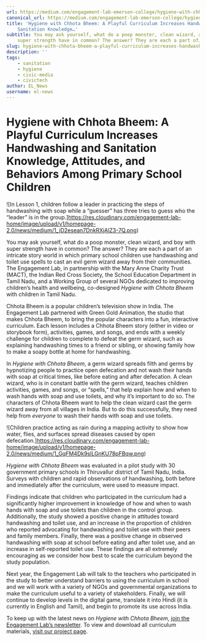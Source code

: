 ```yaml
---
url: https://medium.com/engagement-lab-emerson-college/hygiene-with-chhota-bheem-a-playful-curriculum-increases-handwashing-and-sanitation-knowledge-a7e3b0248005
canonical_url: https://medium.com/engagement-lab-emerson-college/hygiene-with-chhota-bheem-a-playful-curriculum-increases-handwashing-and-sanitation-knowledge-a7e3b0248005
title: 'Hygiene with Chhota Bheem: A Playful Curriculum Increases Handwashing and
    Sanitation Knowledge…'
subtitle: You may ask yourself, what do a poop monster, clean wizard, and boy with
    super strength have in common? The answer? They are each a part of…
slug: hygiene-with-chhota-bheem-a-playful-curriculum-increases-handwashing-and-sanitation-knowledge
description: ''
tags:
    - sanitation
    - hygiene
    - civic-media
    - civictech
author: EL_News
username: el-news
---
```


# Hygiene with Chhota Bheem: A Playful Curriculum Increases Handwashing and Sanitation Knowledge, Attitudes, and Behaviors Among Primary School Children

![In Lesson 1, children follow a leader in practicing the steps of handwashing with soap while a “guesser” has three tries to guess who the “leader” is in the group.]https://res.cloudinary.com/engagement-lab-home/image/upload/v1/homepage-2.0/news/medium/1_jD2esean7DnkRXjAlZ3-7Q.png)

You may ask yourself, what do a poop monster, clean wizard, and boy with super strength have in common? The answer? They are each a part of an intricate story world in which primary school children use handwashing and toilet use spells to cast an evil germ wizard away from their communities. The Engagement Lab, in partnership with the Mary Anne Charity Trust (MACT), the Indian Red Cross Society, the School Education Department in Tamil Nadu, and a Working Group of several NGOs dedicated to improving children’s health and wellbeing, co-designed _Hygiene with Chhota Bheem_ with children in Tamil Nadu.

Chhota Bheem is a popular children’s television show in India. The Engagement Lab partnered with Green Gold Animation, the studio that makes Chhota Bheem, to bring the popular characters into a fun, interactive curriculum. Each lesson includes a Chhota Bheem story (either in video or storybook form), activities, games, and songs, and ends with a weekly challenge for children to complete to defeat the germ wizard, such as explaining handwashing times to a friend or sibling, or showing family how to make a soapy bottle at home for handwashing.

In _Hygiene with Chhota Bheem_, a germ wizard spreads filth and germs by hypnotizing people to practice open defecation and not wash their hands with soap at critical times, like before eating and after defecation. A clean wizard, who is in constant battle with the germ wizard, teaches children activities, games, and songs, or “spells,” that help explain how and when to wash hands with soap and use toilets, and why it’s important to do so. The characters of Chhota Bheem want to help the clean wizard cast the germ wizard away from all villages in India. But to do this successfully, they need help from _everyone_ to wash their hands with soap and use toilets.

![Children practice acting as rain during a mapping activity to show how water, flies, and surfaces spread diseases caused by open defecation.]https://res.cloudinary.com/engagement-lab-home/image/upload/v1/homepage-2.0/news/medium/1_GqFM4Dk9slLGnKU78pFBqw.png)

_Hygiene with Chhota Bheem_ was evaluated in a pilot study with 30 government primary schools in Thiruvallur district of Tamil Nadu, India. Surveys with children and rapid observations of handwashing, both before and immediately after the curriculum, were used to measure impact.

Findings indicate that children who participated in the curriculum had a significantly higher improvement in knowledge of how and when to wash hands with soap and use toilets than children in the control group. Additionally, the study showed a positive change in attitudes toward handwashing and toilet use, and an increase in the proportion of children who reported advocating for handwashing and toilet use with their peers and family members. Finally, there was a positive change in observed handwashing with soap at school before eating and after toilet use, and an increase in self-reported toilet use. These findings are all extremely encouraging as we consider how best to scale the curriculum beyond the study population.

Next year, the Engagement Lab will talk to the teachers who participated in the study to better understand barriers to using the curriculum in school and we will work with a variety of NGOs and governmental organizations to make the curriculum useful to a variety of stakeholders. Finally, we will continue to develop levels in the digital game, translate it into Hindi (it is currently in English and Tamil), and begin to promote its use across India.

To keep up with the latest news on _Hygiene with Chhota Bheem_, [join the Engagement Lab’s newsletter](https://emerson.us6.list-manage.com/subscribe?u=8cb16e3042072f11cc0680d36&id=e9f56f4f4d). To view and download all curriculum materials, [visit our project page](https://elab.emerson.edu/projects/hygiene-with-chhota-bheem).
